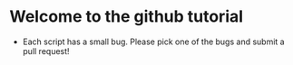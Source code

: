 # Welcome to the github tutorial

- Each script has a small bug. Please pick one of the bugs and submit a pull request!